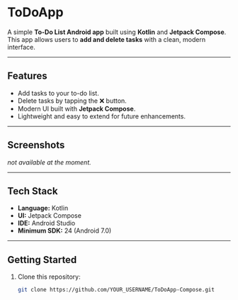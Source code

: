 # ToDoApp

A simple **To-Do List Android app** built using **Kotlin** and **Jetpack Compose**.  
This app allows users to **add and delete tasks** with a clean, modern interface.  

---

## Features
- Add tasks to your to-do list.
- Delete tasks by tapping the ❌ button.
- Modern UI built with **Jetpack Compose**.
- Lightweight and easy to extend for future enhancements.

---

## Screenshots
*not available at the moment.*

---

## Tech Stack
- **Language:** Kotlin  
- **UI:** Jetpack Compose  
- **IDE:** Android Studio  
- **Minimum SDK:** 24 (Android 7.0)

---

## Getting Started
1. Clone this repository:  
   ```bash
   git clone https://github.com/YOUR_USERNAME/ToDoApp-Compose.git
